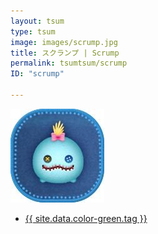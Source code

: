 ```yaml
---
layout: tsum
type: tsum
image: images/scrump.jpg
title: スクランプ | Scrump
permalink: tsumtsum/scrump
ID: "scrump"

---
```

<img class="ui image" src="../images/scrump.jpg">

* <a href="{{ site.data.color-green.url }}">{{ site.data.color-green.tag }}</a>
